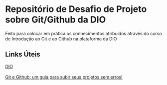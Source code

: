# Repositório de Desafio de Projeto sobre Git/Github da DIO

Feito para colocar em prática os conhecimentos atribuídos através do curso de Introdução ao Git e ao Github na plataforma da DIO

## Links Úteis
[DIO](https://web.dio.me/home)<br><br>
[Git e Github: um guia para subir seus projetos sem erros!](https://blog.impulso.team/git-e-github-mfbp/?utm_source=google&utm_medium=cpc&utm_campaign=ad-search-blog-impulso&utm_term=marketing&gclid=Cj0KCQjwpeaYBhDXARIsAEzItbF0f3Pw0O8X5M4BDXWsGI8Z8lm82BUbc1ZGgqGDGBlQHUYUslFGJYIaAsI6EALw_wcB)
